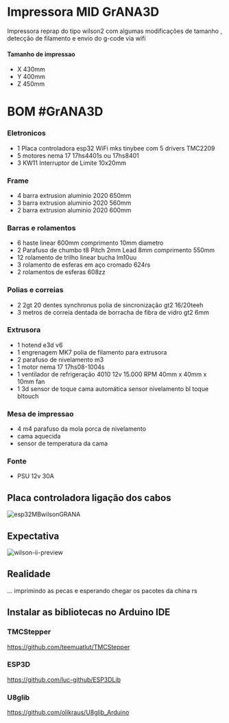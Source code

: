# Impressora MID GrANA3D 

Impressora reprap do tipo wilson2 com algumas modificações de tamanho , detecção de filamento e envio do g-code via wifi

#### Tamanho de impressao
- X 430mm
- Y 400mm
- Z 450mm

# BOM #GrANA3D
### Eletronicos 
- 1 Placa controladora esp32 WiFi mks tinybee com 5 drivers TMC2209
- 5 motores nema 17 17hs4401s ou 17hs8401
- 3 KW11 Interruptor de Limite 10x20mm

### Frame
- 4 barra extrusion aluminio 2020 650mm
- 3 barra extrusion aluminio 2020 560mm
- 2 barra extrusion aluminio 2020 600mm
### Barras e rolamentos 
 - 6 haste linear 600mm comprimento 10mm diametro
 - 2 Parafuso de chumbo t8  Pitch 2mm Lead 8mm comprimento 550mm
 - 12 rolamento de trilho linear bucha lm10uu  
 - 3 rolamento de esferas em aço cromado 624rs 
 - 2 rolamentos de esferas 608zz 
### Polias e correias
 - 2 2gt 20 dentes synchronus polia de sincronização gt2 16/20teeh
 - 3 metros de correia dentada de borracha de fibra de vidro gt2 6mm
 ### Extrusora
 - 1 hotend e3d v6  
 - 1 engrenagem MK7 polia de filamento para extrusora
 - 2  parafuso de nivelamento m3
 - 1 motor nema 17 17hs08-1004s
 - 1  ventilador de refrigeração 4010 12v 15.000 RPM  40mm x 40mm x 10mm fan
 - 1 3d sensor de toque cama automática sensor nivelamento bl toque bltouch 
 ### Mesa de impressao
 - 4 m4 parafuso da mola porca de nivelamento 
 - cama aquecida
 - sensor de temperatura da cama
 
 ### Fonte
 - PSU 12v 30A





## Placa controladora ligação dos cabos

 ![esp32MBwilsonGRANA](https://user-images.githubusercontent.com/3370347/226597925-2871dc9e-c282-459e-9dd8-d61ff7ce8155.jpg)
 
 
 ## Expectativa
 
 ![wilson-ii-preview](https://user-images.githubusercontent.com/3370347/226598745-309b49a7-3d9f-4617-b82f-093da86d27c4.jpg)
 
 ## Realidade
 ...
 imprimindo as pecas e esperando chegar os pacotes da china rs



## Instalar as bibliotecas no Arduino IDE

### TMCStepper
https://github.com/teemuatlut/TMCStepper

### ESP3D
https://github.com/luc-github/ESP3DLib

### U8glib
https://github.com/olikraus/U8glib_Arduino

